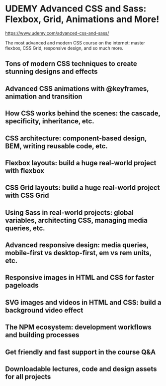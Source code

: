 # UDEMY Advanced CSS and Sass: Flexbox, Grid, Animations and More!

https://www.udemy.com/advanced-css-and-sass/

The most advanced and modern CSS course on the internet: master flexbox, CSS Grid, responsive design, and so much more.


## Tons of modern CSS techniques to create stunning designs and effects
## Advanced CSS animations with @keyframes, animation and transition
## How CSS works behind the scenes: the cascade, specificity, inheritance, etc.
## CSS architecture: component-based design, BEM, writing reusable code, etc.
## Flexbox layouts: build a huge real-world project with flexbox
## CSS Grid layouts: build a huge real-world project with CSS Grid
## Using Sass in real-world projects: global variables, architecting CSS, managing media queries, etc.
## Advanced responsive design: media queries, mobile-first vs desktop-first, em vs rem units, etc.
## Responsive images in HTML and CSS for faster pageloads
## SVG images and videos in HTML and CSS: build a background video effect
## The NPM ecosystem: development workflows and building processes
## Get friendly and fast support in the course Q&A
## Downloadable lectures, code and design assets for all projects